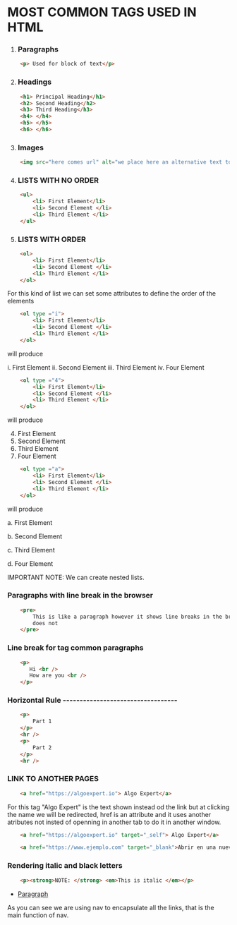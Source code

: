 # MOST COMMON TAGS USED IN HTML 

1.  ###  Paragraphs
```html
    <p> Used for block of text</p>
```
2. ### Headings

```html
    <h1> Principal Heading</h1>
    <h2> Second Heading</h2>
    <h3> Third Heading</h3>
    <h4> </h4>
    <h5> </h5>
    <h6> </h6>
```

3. ### Images

```html
    <img src="here comes url" alt="we place here an alternative text to show while the the image is loading">
```

4. ### LISTS WITH NO ORDER

```html
    <ul>
        <li> First Element</li>
        <li> Second Element </li>
        <li> Third Element </li>
    </ul>
```

5. ### LISTS WITH ORDER

```html
    <ol>
        <li> First Element</li>
        <li> Second Element </li>
        <li> Third Element </li>
    </ol>
```
For this kind of list we can set some attributes to define the order of the elements 


```html
    <ol type ="i">
        <li> First Element</li>
        <li> Second Element </li>
        <li> Third Element </li>
    </ol>
```

will produce 

i. First Element
ii. Second Element
iii. Third Element
iv. Four Element



```html
    <ol type ="4">
        <li> First Element</li>
        <li> Second Element </li>
        <li> Third Element </li>
    </ol>
```

will produce 

4. First Element
5. Second Element
6. Third Element
7. Four Element


```html
    <ol type ="a">
        <li> First Element</li>
        <li> Second Element </li>
        <li> Third Element </li>
    </ol>
```
will produce 

a. First Element

b. Second Element

c. Third Element

d. Four Element


IMPORTANT NOTE: We can create nested lists.

### Paragraphs with line break in the browser

```html
    <pre>
        This is like a paragraph however it shows line breaks in the browser and the common paragraph
        does not
    </pre>
```

###  Line break for tag common paragraphs

```html
    <p>
       Hi <br />
       How are you <br />
    </p>
```

### Horizontal Rule ----------------------------------

```html
    <p>
        Part 1
    </p>
    <hr />
    <p>
        Part 2
    </p>
    <hr />
```

### LINK TO ANOTHER PAGES

```html
    <a href="https://algoexpert.io"> Algo Expert</a>
```

For this tag "Algo Expert" is the text shown instead od the link but at clicking the name we will be redirected, href is an attribute and it uses another atributes not insted of openning in another tab to do it in another window.

```html
    <a href="https://algoexpert.io" target="_self"> Algo Expert</a>

    <a href="https://www.ejemplo.com" target="_blank">Abrir en una nueva ventana</a>
```

###  Rendering italic and black letters

```html
    <p><strong>NOTE: </strong> <em>This is italic </em></p>
```

<nav>
    <ul>
        <li> <a href = "https://developer.mozilla.org/en-US/docs/Web/HTML/Element/p"> Paragraph</a>
    </ul>
</nav>

As you can see we are using nav to encapsulate all the links, that is the main function of nav.